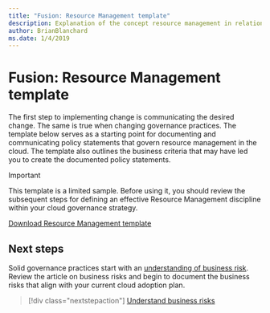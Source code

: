 ```yaml
---
title: "Fusion: Resource Management template"
description: Explanation of the concept resource management in relation to cloud governance
author: BrianBlanchard
ms.date: 1/4/2019
---
```


# Fusion: Resource Management template

The first step to implementing change is communicating the desired change. The same is true when changing governance practices. The template below serves as a starting point for documenting and communicating policy statements that govern resource management in the cloud. The template also outlines the business criteria that may have led you to create the documented policy statements.

> [!IMPORTANT]
> This template is a limited sample. Before using it, you should review the subsequent steps for defining an effective Resource Management discipline within your cloud governance strategy.

<!-- markdownlint-disable MD033 -->

 <a href="https://archcenter.blob.core.windows.net/cdn/fusion/governance/Resource Management Template.docx">Download Resource Management template</a>

<!-- markdownlint-enable MD033 -->

## Next steps

Solid governance practices start with an [understanding of business risk](./business-risks.md). Review the article on business risks and begin to document the business risks that align with your current cloud adoption plan.

> [!div class="nextstepaction"]
> [Understand business risks](./business-risks.md)
